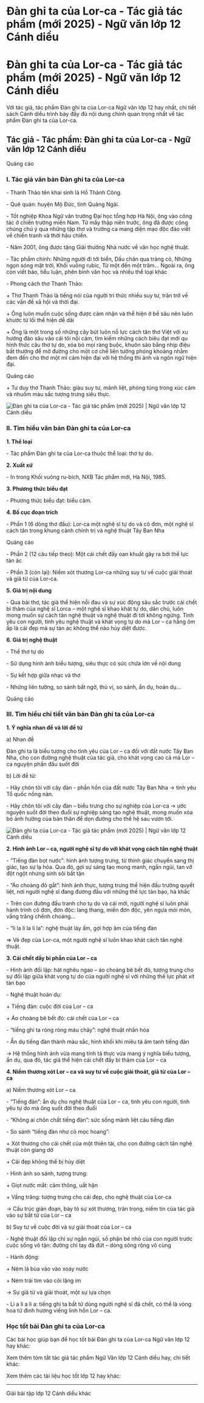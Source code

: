 # Đàn ghi ta của Lor-ca - Tác giả tác phẩm (mới 2025) - Ngữ văn lớp 12 Cánh diều

# Đàn ghi ta của Lor-ca - Tác giả tác phẩm (mới 2025) - Ngữ văn lớp 12 Cánh diều

Với tác giả, tác phẩm Đàn ghi ta của Lor-ca Ngữ văn lớp 12 hay nhất, chi tiết sách Cánh diều trình bày đầy đủ nội dung chính quan trọng nhất về tác phẩm Đàn ghi ta của Lor-ca.

## Tác giả - Tác phẩm: Đàn ghi ta của Lor-ca - Ngữ văn lớp 12 Cánh diều

Quảng cáo

### **I. Tác giả văn bản Đàn ghi ta của Lor-ca**

\- Thanh Thảo tên khai sinh là Hồ Thành Công.

\- Quê quán: huyện Mộ Đức, tỉnh Quảng Ngãi.

\- Tốt nghiệp Khoa Ngữ văn trường Đại học tổng hợp Hà Nội, ông vào công tác ở chiến trường miền Nam. Từ mấy thập niên trước, ông đã được công chúng chú ý qua những tập thơ và trường ca mang diện mạo độc đáo viết về chiến tranh và thời hậu chiến.

\- Năm 2001, ông được tặng Giải thưởng Nhà nước về văn học nghệ thuật.

\- Tác phẩm chính: Những người đi tới biển, Dấu chân qua trảng cỏ, Những ngọn sóng mặt trời, Khối vuông rubic, Từ một đến một trăm... Ngoài ra, ông còn viết báo, tiểu luận, phên bình văn học và nhiều thể loại khác

\- Phong cách thơ Thanh Thảo:

\+ Thơ Thanh Thảo là tiếng nói của người tri thức nhiều suy tư, trăn trở về các vấn đề xã hội và thời đại.

\+ Ông luôn muốn cuộc sống được cảm nhận và thể hiện ở bề sâu nên luôn khước từ lối thể hiện dễ dãi

\+ Ông là một trong số những cây bút luôn nỗ lực cách tân thơ Việt với xu hướng đào sâu vào cái tôi nội cảm, tìm kiếm những cách biêu đạt mới qu hình thức câu thơ tự do, xóa bỏ mọi ràng buộc, khuôn sáo bằng nhịp điệu bất thường để mở đường cho một cơ chế liên tưởng phóng khoáng nhằm đem đến cho thơ một mĩ cảm hiện đại với hệ thống thi ảnh và ngôn ngữ hiện đại.

Quảng cáo

\+ Tư duy thơ Thanh Thảo: giàu suy tư, mãnh liệt, phóng túng trong xúc cảm và nhuốm màu sắc tượng trưng siêu thực.

![Đàn ghi ta của Lor-ca - Tác giả tác phẩm \(mới 2025\) | Ngữ văn lớp 12 Cánh diều](https://vietjack.com/soan-van-lop-12-cd/images/tac-gia-tac-pham-dan-ghi-ta-cua-lor-ca-235991.PNG)

### **II. Tìm hiểu văn bản Đàn ghi ta của Lor-ca**

**1\. Thể loại**

\- Tác phẩm Đàn ghi ta của Lor-ca thuộc thể loại: thơ tự do.

**2\. Xuất xứ**

\- In trong Khối vuông ru-bích, NXB Tác phẩm mới, Hà Nội, 1985.

**3\. Phương thức biểu đạt**

\- Phương thức biểu đạt: biểu cảm.

**4\. Bố cục đoạn trích**

\- Phần 1 (6 dòng thơ đầu): Lor-ca một nghệ sĩ tự do và cô đơn, một nghệ sĩ cách tân trong khung cảnh chính trị và nghệ thuật Tây Ban Nha

Quảng cáo

\- Phần 2 (12 câu tiếp theo): Một cái chết đầy oan khuất gây ra bởi thế lực tàn ác

\- Phần 3 (còn lại): Niềm xót thương Lor-ca những suy tư về cuộc giải thoát và giã từ của Lor-ca.

**5\. Giá trị nội dung**

\- Qua bài thơ, tác giả thể hiện nỗi đau và sự xúc động sâu sắc trước cái chết bi thảm của nghệ sĩ Lorca – một nghệ sĩ khao khát tự do, dân chủ, luôn mong muốn sự cách tân nghệ thuật và nghệ thuật đi tới không ngừng. Tình yêu con người, tình yêu nghệ thuật và khát vọng tự do mà Lor – ca hằng ôm ấp là cái đẹp mà sự tàn ác không thể nào hủy diệt được.

**6\. Giá trị nghệ thuật**

\- Thể thơ tự do

\- Sử dụng hình ảnh biểu tượng, siêu thực có sức chứa lớn về nội dung

\- Sự kết hợp giữa nhạc và thơ

\- Những liên tưởng, so sánh bất ngờ, thú vị, so sánh, ẩn dụ, hoán dụ...

Quảng cáo

### **III. Tìm hiểu chi tiết văn bản Đàn ghi ta của Lor-ca**

**1\. Ý nghĩa nhan đề và lời đề từ**

a) Nhan đề

Đàn ghi ta là biểu tượng cho tình yêu của Lor – ca đối với đất nước Tây Ban Nha, cho con đường nghệ thuật của tác giả, cho khát vọng cao cả mà Lor – ca nguyện phấn đấu suốt đời

b) Lời đề từ:

\- Hãy chôn tôi với cây đàn - phần hồn của đất nước Tây Ban Nha → tình yêu Tổ quốc nồng nàn.

\- Hãy chôn tôi với cây đàn – biểu trưng cho sự nghiệp của Lor-ca → ước nguyện suốt đời theo đuổi sự nghiệp sáng tạo nghệ thuật, mong muốn xóa bỏ ảnh hưởng của bản thân để dọn đường cho thế hệ sau vươn tới.

![Đàn ghi ta của Lor-ca - Tác giả tác phẩm \(mới 2025\) | Ngữ văn lớp 12 Cánh diều](https://vietjack.com/soan-van-lop-12-cd/images/tac-gia-tac-pham-dan-ghi-ta-cua-lor-ca-235992.PNG)

**2\. Hình ảnh Lor – ca, người nghệ sĩ tự do với khát vọng cách tân nghệ thuật**

\- “Tiếng đàn bọt nước”: hình ảnh tượng trưng, từ thính giác chuyển sang thị giác, tạo sự lạ hóa. Qua đó, gợi sự sáng tạo mong manh, ngắn ngủi, tan vỡ đột ngột nhưng sinh sôi bất tận

\- “Áo choàng đỏ gắt”: hình ảnh thực, tượng trưng thể hiện đấu trường quyết liệt, nơi người nghệ sĩ đang đương đầu với những thế lực tàn bạo, hà khắc

\- Trên con đường đấu tranh cho tụ do và cái mới, người nghệ sĩ luôn phải hành trình cô đơn, đơn độc: lang thang, miền đơn độc, yên ngựa mỏi mòn, vầng trăng chếnh choáng…

\- “li la li la li la”: nghệ thuật láy ấm, gợi hợp âm của tiếng đàn

⇒ Vẻ đẹp của Lor-ca, một người nghệ sĩ luôn khao khát cách tân nghệ thuật.

**3\. Cái chết dầy bi phẫn của Lor – ca**

\- Hình ảnh đối lập: hát nghêu ngao – áo choàng bê bết đỏ, tượng trung cho sự đối lập giữa khát vọng tự do của người nghệ sĩ với những thế lực phát xít tàn bạo

\- Nghệ thuật hoán dụ:

\+ Tiếng đàn: cuộc đời của Lor – ca

\+ Áo choàng bê bết đỏ: cái chết của Lor – ca

\- “tiếng ghi ta ròng ròng máu chảy”: nghệ thuật nhân hóa

\- Ẩn dụ tiếng đàn thành màu sắc, hình khối khi miêu tả âm tanh tiếng đàn

→ Hệ thống hình ảnh vừa mang tính tả thực vừa mang ý nghĩa biểu tượng, ẩn dụ, qua đó, tác giả thể hiện cái chết đầy bi thảm của Lor – ca

**4\. Niềm thương xót Lor – ca và suy tư về cuộc giải thoát, giã từ của Lor – ca**

a) Niềm thương xót Lor – ca

\- “Tiếng đàn”: ẩn dụ cho nghệ thuật của Lor – ca, tình yêu con người, tình yêu tự do mà ông suốt đời theo đuổi

\- “Không ai chôn chất tiếng đàn”: sức sống mãnh liệt cảu tiếng đàn

\- So sánh “tiếng đàn như cỏ mọc hoang”:

\+ Xót thương cho cái chết của một thiên tài, cho con đường cách tân nghệ thuật còn giang dở

\+ Cái đẹp không thể bị hủy diệt

\- Hình ảnh so sánh, tượng trưng:

\+ Giọt nước mắt: cảm thông, uất hận

\+ Vầng trăng: tượng trưng cho cái đẹp, cho nghệ thuật của Lor-ca

→ Cấu trúc gián đoạn, bày tỏ sự xót thương, trân trọng, niềm tin của tác giả vào sự bất tử của Lor – ca

b) Suy tư về cuộc đời và sự giải thoát của Lor – ca

\- Nghệ thuật đối lập chỉ sự ngắn ngủi, số phận bé nhỏ của con người trước cuộc sống vô tận: đường chỉ tay đã đứt – dòng sông rộng vô cùng

\- Hành động:

\+ Ném lá bùa vào vào xoáy nước

\+ Ném trái tim vào cõi lặng im

→ Sự giã từ và giải thoát, một sự lựa chọn

\- Li a li a li a: tiếng ghi ta bất tử dùng người nghệ sĩ đã chết, có thể là vòng hoa tử đinh hương viếng linh hồn Lor – ca.

### **Học tốt bài Đàn ghi ta của Lor-ca**

Các bài học giúp bạn để học tốt bài Đàn ghi ta của Lor-ca Ngữ văn lớp 12 hay khác:

Xem thêm tóm tắt tác giả tác phẩm Ngữ Văn lớp 12 Cánh diều hay, chi tiết khác:

Xem thêm các tài liệu học tốt lớp 12 hay khác:

* * *

Giải bài tập lớp 12 Cánh diều khác
